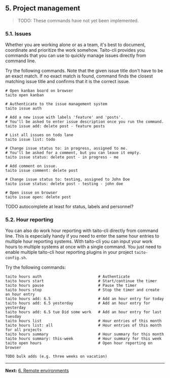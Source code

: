 ## 5. Project management

> TODO: These commands have not yet been implemented.

### 5.1. Issues

Whether you are working alone or as a team, it's best to document, coordinate and prioritize the work somehow. Taito-cli provides you commands that you can use to quickly manage issues directly from command line.

Try the following commands. Note that the given issue title don't have to be an exact match. If no exact match is found, command finds the closest matching issue title and confirms that it is the correct issue.

```shell
# Open kanban board on browser
taito open kanban

# Authenticate to the issue management system
taito issue auth

# Add a new issue with labels 'feature' and 'posts'.
# You'll be asked to enter issue description once you run the command.
taito issue add: delete post - feature posts

# List all issues on todo lane
taito issue list: todo

# Change issue status to: in progress, assigned to me.
# You'll be asked for a comment, but you can leave it empty.
taito issue status: delete post - in progress - me

# Add comment on issue.
taito issue comment: delete post

# Change issue status to: testing, assigned to John Doe
taito issue status: delete post - testing - john doe

# Open issue on browser
taito issue open: delete post
```

TODO autocomplete at least for status, labels and personnel?

### 5.2. Hour reporting

You can also do work hour reporting with taito-cli directly from command line. This is especially handy if you need to enter the same hour entries to multiple hour reporting systems. With taito-cli you can input your work hours to multiple systems at once with a single command. You just need to enable multiple taito-cli hour reporting plugins in your project `taito-config.sh`.

Try the following commands:

```
taito hours auth                         # Authenticate
taito hours start                        # Start/continue the timer
taito hours pause                        # Pause the timer
taito hours stop                         # Stop the timer and create an hour entry
taito hours add: 6.5                     # Add an hour entry for today
taito hours add: 6.5 yesterday           # Add an hour entry for yesterday
taito hours add: 6.5 tue Did some work   # Add an hour entry for last tuesday
taito hours list                         # Hour entries of this month
taito hours list: all                    # Hour entries of this month for all projects
taito hours summary                      # Hour summary for this month
taito hours summary: this-week           # Hour summary for this week
taito open hours                         # Open hour reporting on browser

TODO bulk adds (e.g. three weeks on vacation)
```

---

**Next:** [6. Remote environments](06-remote-environments.md)
